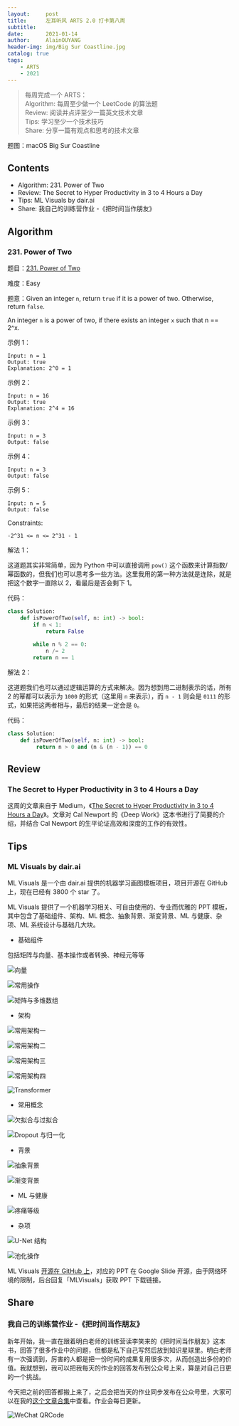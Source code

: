 ```yaml
---
layout:     post
title:      左耳听风 ARTS 2.0 打卡第八周
subtitle:   
date:       2021-01-14
author:     AlainOUYANG
header-img: img/Big Sur Coastline.jpg
catalog: true
tags:
    - ARTS
    - 2021
---
```


<!-- # ARTS 2.0 第 8 周 -->

> 每周完成一个 ARTS：  
> Algorithm: 每周至少做一个 LeetCode 的算法题  
> Review: 阅读并点评至少一篇英文技术文章  
> Tips: 学习至少一个技术技巧  
> Share: 分享一篇有观点和思考的技术文章

题图：macOS Big Sur Coastline

## Contents

- Algorithm: 231. Power of Two
- Review: The Secret to Hyper Productivity in 3 to 4 Hours a Day
- Tips: ML Visuals by dair.ai
- Share: 我自己的训练营作业 -《把时间当作朋友》

## Algorithm

### 231. Power of Two

题目：[231. Power of Two](https://leetcode.com/problems/power-of-two/description/)

难度：Easy

题意：Given an integer `n`, return `true` if it is a power of two. Otherwise, return `false`.

An integer `n` is a power of two, if there exists an integer `x` such that n == 2^x.

示例 1：

```script
Input: n = 1
Output: true
Explanation: 2^0 = 1
```

示例 2：

```script
Input: n = 16
Output: true
Explanation: 2^4 = 16
```

示例 3：

```script
Input: n = 3
Output: false
```

示例 4：

```script
Input: n = 3
Output: false
```

示例 5：

```script
Input: n = 5
Output: false
```

Constraints:

`-2^31 <= n <= 2^31 - 1`

解法 1：

这道题其实非常简单，因为 Python 中可以直接调用 `pow()` 这个函数来计算指数/幂函数的，但我们也可以思考多一些方法。这里我用的第一种方法就是连除，就是把这个数字一直除以 2，看最后是否会剩下 1。

代码：

```python
class Solution:
    def isPowerOfTwo(self, n: int) -> bool:
        if n < 1:
            return False
        
        while n % 2 == 0:
            n /= 2
        return n == 1
```

解法 2：

这道题我们也可以通过逻辑运算的方式来解决。因为想到用二进制表示的话，所有 2 的幂都可以表示为 `1000` 的形式（这里用 `n` 来表示），而 `n - 1` 则会是 `0111` 的形式，如果把这两者相与，最后的结果一定会是 `0`。

代码：

```python
class Solution:
    def isPowerOfTwo(self, n: int) -> bool:
         return n > 0 and (n & (n - 1)) == 0
```

## Review

### The Secret to Hyper Productivity in 3 to 4 Hours a Day

这周的文章来自于 Medium，《[The Secret to Hyper Productivity in 3 to 4 Hours a Day](https://forge.medium.com/the-secret-to-hyper-productivity-in-3-to-4-hours-a-day-b0c1d4dbc3b5)》。文章对 Cal Newport 的《Deep Work》这本书进行了简要的介绍，并结合 Cal Newport 的生平论证高效和深度的工作的有效性。

## Tips

### ML Visuals by dair.ai

ML Visuals 是一个由 dair.ai 提供的机器学习画图模板项目，项目开源在 GitHub 上，现在已经有 3800 个 star 了。

ML Visuals 提供了一个机器学习相关、可自由使用的、专业而优雅的 PPT 模板，其中包含了基础组件、架构、ML 概念、抽象背景、渐变背景、ML 与健康、杂项、ML 系统设计与基础几大块。

- 基础组件

包括矩阵与向量、基本操作或者转换、神经元等等

![向量](https://tva1.sinaimg.cn/large/008eGmZEgy1gmwm6gqplvj30sz09f78k.jpg)

![常用操作](https://tva1.sinaimg.cn/large/008eGmZEgy1gmwm7ljgy9j30rt0kq7cg.jpg)

![矩阵与多维数组](https://tva1.sinaimg.cn/large/008eGmZEgy1gmwm89uu8xj31d20u0x1u.jpg)

- 架构

![常用架构一](https://tva1.sinaimg.cn/large/008eGmZEgy1gmwmagmb66j31cp0t8qcd.jpg)

![常用架构二](https://tva1.sinaimg.cn/large/008eGmZEgy1gmwmd9a36ij31du0rt7ei.jpg)

![常用架构三](https://tva1.sinaimg.cn/large/008eGmZEgy1gmwme6nl1zj31f70snwrj.jpg)

![常用架构四](https://tva1.sinaimg.cn/large/008eGmZEgy1gmwmfar36rj31do0hin9y.jpg)

![Transformer](https://tva1.sinaimg.cn/large/008eGmZEgy1gmwmg1dm06j30wa0u0n8r.jpg)

- 常用概念

![欠拟合与过拟合](https://tva1.sinaimg.cn/large/008eGmZEgy1gmwmjzg3z6j31ia0gqwib.jpg)

![Dropout 与归一化](https://tva1.sinaimg.cn/large/008eGmZEgy1gmwmj2vf5fj31fz0s7jxt.jpg)

- 背景

![抽象背景](https://tva1.sinaimg.cn/large/008eGmZEgy1gmwmllog9qj31hb0u01ky.jpg)

![渐变背景](https://tva1.sinaimg.cn/large/008eGmZEgy1gmwmm8wo8pj31hb0u0kjl.jpg)

- ML 与健康

![疼痛等级](https://tva1.sinaimg.cn/large/008eGmZEgy1gmwmn8s1buj31700rswmx.jpg)

- 杂项

![U-Net 结构](https://tva1.sinaimg.cn/large/008eGmZEgy1gmwmo3l58jj31ev0pemzy.jpg)

![池化操作](https://tva1.sinaimg.cn/large/008eGmZEgy1gmwmpa8b3lj30us0istaq.jpg)

ML Visuals [开源在 GitHub 上](https://github.com/dair-ai/ml-visuals)，对应的 PPT 在 Google Slide 开源，由于网络环境的限制，后台回复「MLVisuals」获取 PPT 下载链接。

## Share

### 我自己的训练营作业 -《把时间当作朋友》

新年开始，我一直在跟着明白老师的训练营读李笑来的《把时间当作朋友》这本书，回答了很多作业中的问题，但都是私下自己写然后放到知识星球里。明白老师有一次强调到，厉害的人都是把一份时间的成果复用很多次，从而创造出多份的价值。我就想到，我可以把我每天的作业的回答发布到公众号上来，算是对自己日更的一个挑战。

今天把之前的回答都搬上来了，之后会把当天的作业同步发布在公众号里，大家可以在我的[这个文章合集](https://mp.weixin.qq.com/mp/appmsgalbum?__biz=MzA5NDMyNTgyMA==&action=getalbum&album_id=1709802316683329538#wechat_redirect)中查看。作业会每日更新。

![WeChat QRCode](https://tva1.sinaimg.cn/large/00831rSTgy1gccz6motdhj31o10hcdit.jpg)
